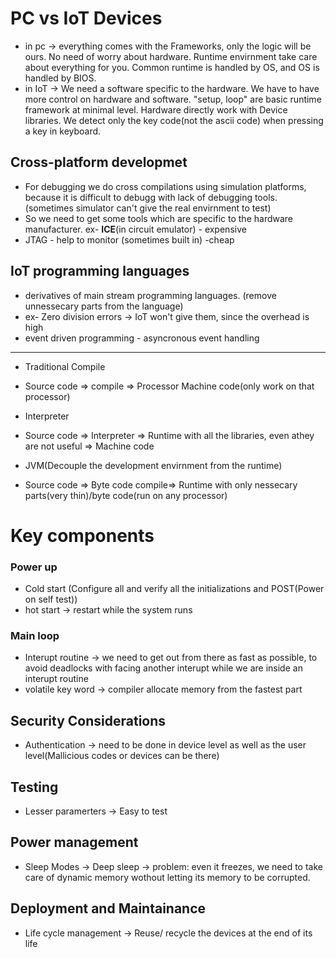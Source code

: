 # PC  vs IoT Devices
* in pc -> everything comes with the Frameworks, only the logic will be ours. No need of worry about hardware. Runtime envirnment take care about everything for you. Common runtime is handled by OS, and OS is handled by BIOS.
* in IoT -> We need a software specific to the hardware. We have to have more control on hardware and software. "setup, loop" are basic runtime framework at minimal level. Hardware directly work with Device libraries. We detect only the key code(not the ascii code) when pressing a key in keyboard. 

## Cross-platform developmet
* For debugging we do cross compilations using simulation platforms, because it is difficult to debugg with lack of debugging tools.(sometimes simulator can't give the real envirnment to test)
* So we need to get some tools which are specific to the hardware manufacturer.
ex- **ICE**(in circuit emulator) - expensive
* JTAG - help to monitor (sometimes built in)  -cheap

## IoT programming languages
* derivatives of main stream programming languages. (remove unnessecary parts from the language)
* ex- Zero division errors -> IoT won't give them, since the overhead is high
* event driven programming - asyncronous event handling

***
* Traditional Compile
* Source code => compile => Processor Machine code(only work on that processor)

* Interpreter
* Source code => Interpreter => Runtime with all the libraries, even athey are not useful =>  Machine code

* JVM(Decouple the development envirnment from the runtime)
* Source code => Byte code compile=> Runtime with only nessecary parts(very thin)/byte code(run on any processor)

# Key components
### Power up 
* Cold start (Configure all and verify all the initializations and POST(Power on self test))
* hot start -> restart while the system runs

### Main loop
* Interupt routine -> we need to get out from there as fast as possible, to avoid deadlocks with facing another interupt while we are inside an interupt routine
* volatile key word -> compiler allocate memory from the fastest part

## Security Considerations
* Authentication -> need to be done in device level as well as the user level(Mallicious codes or devices can be there)

## Testing 
* Lesser paramerters -> Easy to test

## Power management
* Sleep Modes -> Deep sleep -> problem: even it freezes, we need to take care of dynamic memory wothout letting its memory to be corrupted.

## Deployment and Maintainance
* Life cycle management -> Reuse/ recycle the devices at the end of its life